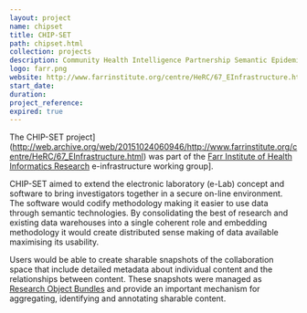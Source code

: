 ```yaml
---
layout: project
name: chipset
title: CHIP-SET
path: chipset.html
collection: projects
description: Community Health Intelligence Partnership Semantic Epidemiology Toolkit
logo: farr.png
website: http://www.farrinstitute.org/centre/HeRC/67_EInfrastructure.html
start_date:
duration:
project_reference: 
expired: true
---
```


The CHIP-SET project](http://web.archive.org/web/20151024060946/http://www.farrinstitute.org/centre/HeRC/67_EInfrastructure.html) was part of the [Farr Institute of Health
Informatics Research](http://www.farrinstitute.org) e-infrastructure working group].

CHIP-SET aimed to extend the electronic laboratory (e-Lab) concept and software to
bring investigators together in a secure on-line environment. The
software would codify methodology making it easier to use data through
semantic technologies. By consolidating the best of research and
existing data warehouses into a single coherent role and embedding
methodology it would create distributed sense making of data available
maximising its usability.

Users would be able to create sharable snapshots of the collaboration space
that include detailed metadata about individual content and the
relationships between content. These snapshots were managed as
[Research Object Bundles](/products/researchobject/) and provide
an important mechanism for aggregating, identifying and annotating
sharable content.
